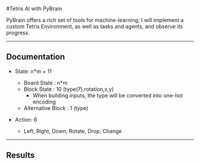 #Tetris AI with PyBrain

PyBrain offers a rich set of tools for machine-learning; I will implement a custom Tetris Environment, as well as tasks and agents, and observe its progress.

---

## Documentation

- State: n\*m + 11
	- Board State : n\*m
	- Block State : 10 (type(7),rotation,x,y)
		- When building inputs, the type will be converted into one-hot encoding
	- Alternative Block : 1 (type)

- Action: 6
	- Left, Right, Down, Rotate, Drop, Change

---

## Results
